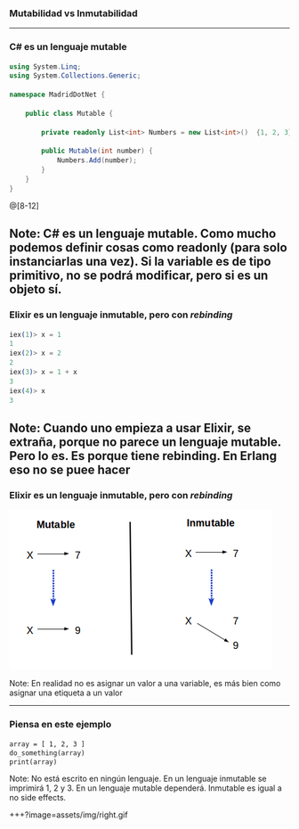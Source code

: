### Mutabilidad vs Inmutabilidad

---

### C# es un lenguaje mutable #

```csharp
using System.Linq;
using System.Collections.Generic;

namespace MadridDotNet {

    public class Mutable {

        private readonly List<int> Numbers = new List<int>()  {1, 2, 3};

        public Mutable(int number) {
            Numbers.Add(number);
        }
    }
}
```
@[8-12]

Note:
C# es un lenguaje mutable. Como mucho podemos definir cosas como readonly (para solo instanciarlas una vez). 
Si la variable es de tipo primitivo, no se podrá modificar, pero si es un objeto sí.
---

### Elixir es un lenguaje inmutable, pero con *rebinding*

```elixir
iex(1)> x = 1
1
iex(2)> x = 2
2
iex(3)> x = 1 + x
3
iex(4)> x
3

```

Note:
Cuando uno empieza a usar Elixir, se extraña, porque no parece un lenguaje mutable. Pero lo es. Es porque tiene rebinding. 
En Erlang eso no se puee hacer
---

### Elixir es un lenguaje inmutable, pero con *rebinding*

![Image-Absolute](assets/img/mutable_inmutable.png)

Note:
En realidad no es asignar un valor a una variable, es más bien como asignar una etiqueta a un valor

---
### Piensa en este ejemplo

```
array = [ 1, 2, 3 ]
do_something(array)
print(array)
```
Note:
No está escrito en ningún lenguaje. En un lenguaje inmutable se imprimirá 1, 2 y 3. En un lenguaje mutable dependerá.
Inmutable es igual a no side effects.

+++?image=assets/img/right.gif

